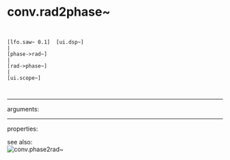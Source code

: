 # conv.rad2phase~

```


[lfo.saw~ 0.1]  [ui.dsp~]
|
[phase->rad~]
|
[rad->phase~]
|
[ui.scope~]

            
```
---
arguments:


---
properties:


see also:<br>
![conv.phase2rad~]("img/object_conv.phase2rad~.png")
